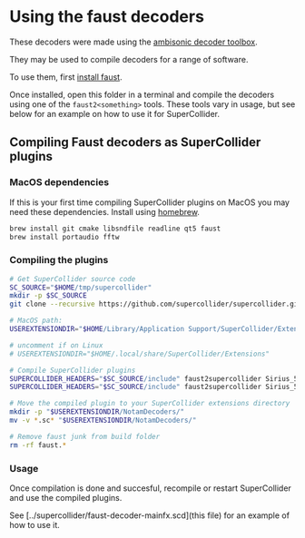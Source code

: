 # Using the faust decoders
These decoders were made using the [ambisonic decoder toolbox](https://bitbucket.org/ambidecodertoolbox/adt.git).

They may be used to compile decoders for a range of software. 

To use them, first [install faust](https://faust.grame.fr/).

Once installed, open this folder in a terminal and compile the decoders using one of the `faust2<something>` tools. These tools vary in usage, but see below for an example on how to use it for SuperCollider.

## Compiling Faust decoders as SuperCollider plugins

### MacOS dependencies

If this is your first time compiling SuperCollider plugins on MacOS you may need these dependencies. Install using [homebrew](https://brew.sh/index_da).

```bash
brew install git cmake libsndfile readline qt5 faust
brew install portaudio fftw
```

### Compiling the plugins

```bash
# Get SuperCollider source code
SC_SOURCE="$HOME/tmp/supercollider"
mkdir -p $SC_SOURCE
git clone --recursive https://github.com/supercollider/supercollider.git $SC_SOURCE 

# MacOS path:
USEREXTENSIONDIR="$HOME/Library/Application Support/SuperCollider/Extensions"

# uncomment if on Linux
# USEREXTENSIONDIR="$HOME/.local/share/SuperCollider/Extensions"

# Compile SuperCollider plugins
SUPERCOLLIDER_HEADERS="$SC_SOURCE/include" faust2supercollider Sirius_5h5p_allrad_5200_rE_max_2_band.dsp -d -noprefix
SUPERCOLLIDER_HEADERS="$SC_SOURCE/include" faust2supercollider Sirius_5H5P_Slepian24_2_band.dsp -d -noprefix

# Move the compiled plugin to your SuperCollider extensions directory
mkdir -p "$USEREXTENSIONDIR/NotamDecoders/"
mv -v *.sc* "$USEREXTENSIONDIR/NotamDecoders/"

# Remove faust junk from build folder
rm -rf faust.*
```

### Usage
Once compilation is done and succesful, recompile or restart SuperCollider and use the compiled plugins. 

See [../supercollider/faust-decoder-mainfx.scd](this file) for an example of how to use it.
